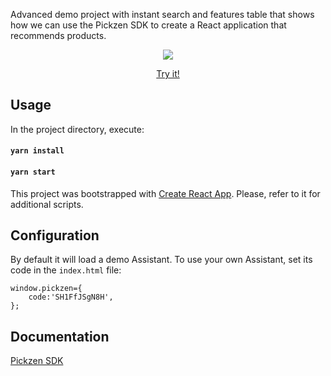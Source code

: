 Advanced demo project with instant search and features table that shows how we can use the Pickzen SDK to create a React application that recommends products.

<p align="center">
  <img src="https://cdn.pickzen.com/sdk/statics/sdk-instant.gif">  
</p>
<p align="center">
  <a target="_blank" href="https://cdn.pickzen.com/sdk/statics/sdk-instant-build/index.2.html">Try it!</a> 
</p>  

## Usage

In the project directory, execute:

#### `yarn install`

#### `yarn start`

This project was bootstrapped with [Create React App](https://github.com/facebook/create-react-app). Please, refer to it for additional scripts.

## Configuration

By default it will load a demo Assistant. To use your own Assistant, set its code in the `index.html` file:

```
window.pickzen={
    code:'SH1FfJSgN8H',
};
```

## Documentation

[Pickzen SDK](https://help.pickzen.com/guides/sdk)


